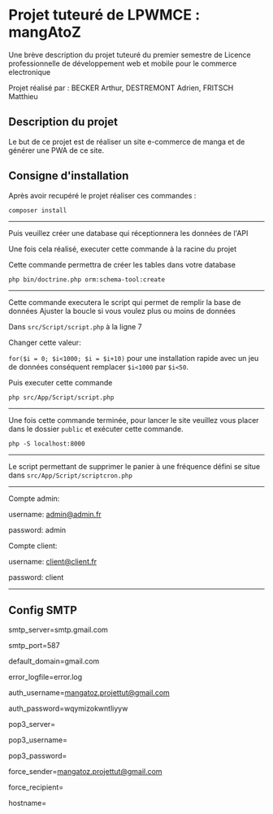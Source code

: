 
# Projet tuteuré de LPWMCE : mangAtoZ

Une brève description du projet tuteuré du premier
semestre de Licence professionnelle de développement
web et mobile pour le commerce electronique

Projet réalisé par : BECKER Arthur, DESTREMONT Adrien, FRITSCH Matthieu

## Description du projet

Le but de ce projet est de réaliser un site e-commerce de manga et
de générer une PWA de ce site.

## Consigne d'installation

Après avoir recupéré le projet réaliser ces commandes :

```script
composer install
```
----------

Puis veuillez créer une database qui réceptionnera les données de l'API

Une fois cela réalisé, executer cette commande à la racine du projet

Cette commande permettra de créer les tables dans votre database
```script
php bin/doctrine.php orm:schema-tool:create
```
----------------------------------------------------------
Cette commande executera le script qui permet de remplir la base de données
Ajuster la boucle si vous voulez plus ou moins de données

Dans `src/Script/script.php` à la ligne 7

Changer cette valeur:

`for($i = 0; $i<1000; $i = $i+10)`
pour une installation rapide avec un jeu de données conséquent remplacer `$i<1000`
par `$i<50`.

Puis executer cette commande

```script
php src/App/Script/script.php
```
---------------------------------
Une fois cette commande terminée, pour lancer le site
veuillez vous placer
dans le dossier `public` et exécuter cette commande.
```script
php -S localhost:8000
```
---------------------------------

Le script permettant de supprimer le panier à une fréquence défini se situe dans
`src/App/Script/scriptcron.php`


-------
Compte admin:

username: admin@admin.fr

password: admin

Compte client:

username: client@client.fr

password: client

-------

## Config SMTP

smtp_server=smtp.gmail.com

smtp_port=587

default_domain=gmail.com

error_logfile=error.log

auth_username=mangatoz.projettut@gmail.com

auth_password=wqymizokwntliyyw

pop3_server=

pop3_username=

pop3_password=

force_sender=mangatoz.projettut@gmail.com

force_recipient=

hostname=